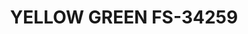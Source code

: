 ---
layout: product
title: "YELLOW GREEN FS-34259"
price: "300" 
desc: "Akrilna boja 17mL - Metalik"
img_path: "/assets/img/AMMOF504.webp"
brand: "AMMO"
available: false
special_offer: false
new: false
soon: false
cat: "020000"
subcat: "020100"
subsubcat: "020101"
sifra: "AMMOF504"
popular: false
spec: false
---